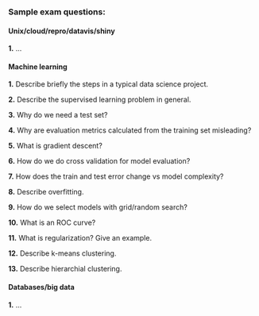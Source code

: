 
### Sample exam questions:


#### Unix/cloud/repro/datavis/shiny

**1.** ...


#### Machine learning

**1.** Describe briefly the steps in a typical data science project.

**2.** Describe the supervised learning problem in general.

**3.** Why do we need a test set? 

**4.** Why are evaluation metrics calculated from the training set misleading?

**5.** What is gradient descent?

**6.** How do we do cross validation for model evaluation?

**7.** How does the train and test error change vs model complexity?

**8.** Describe overfitting.

**9.** How do we select models with grid/random search?

**10.** What is an ROC curve?

**11.** What is regularization? Give an example.

**12.** Describe k-means clustering.

**13.** Describe hierarchial clustering.


#### Databases/big data

**1.** ...


